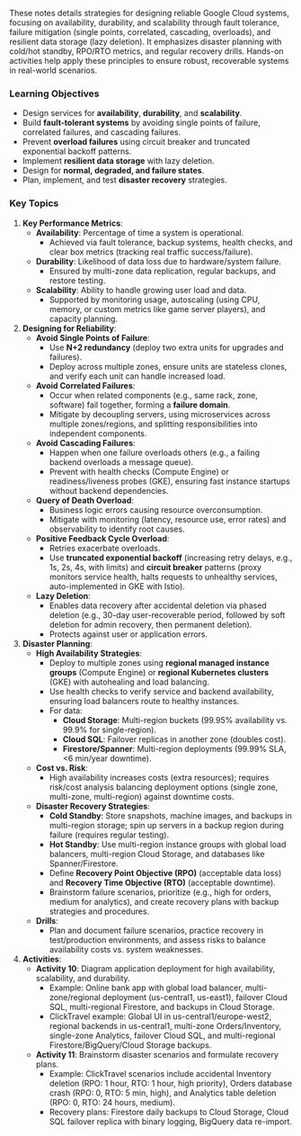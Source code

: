 
These notes details strategies for designing reliable Google Cloud systems, focusing on availability, durability, and scalability through fault tolerance, failure mitigation (single points, correlated, cascading, overloads), and resilient data storage (lazy deletion). It emphasizes disaster planning with cold/hot standby, RPO/RTO metrics, and regular recovery drills. Hands-on activities help apply these principles to ensure robust, recoverable systems in real-world scenarios.

### Learning Objectives

- Design services for **availability**, **durability**, and **scalability**.
- Build **fault-tolerant systems** by avoiding single points of failure, correlated failures, and cascading failures.
- Prevent **overload failures** using circuit breaker and truncated exponential backoff patterns.
- Implement **resilient data storage** with lazy deletion.
- Design for **normal, degraded, and failure states**.
- Plan, implement, and test **disaster recovery** strategies.

### Key Topics

1. **Key Performance Metrics**:
    - **Availability**: Percentage of time a system is operational.
        - Achieved via fault tolerance, backup systems, health checks, and clear box metrics (tracking real traffic success/failure).
    - **Durability**: Likelihood of data loss due to hardware/system failure.
        - Ensured by multi-zone data replication, regular backups, and restore testing.
    - **Scalability**: Ability to handle growing user load and data.
        - Supported by monitoring usage, autoscaling (using CPU, memory, or custom metrics like game server players), and capacity planning.
2. **Designing for Reliability**:
    - **Avoid Single Points of Failure**:
        - Use **N+2 redundancy** (deploy two extra units for upgrades and failures).
        - Deploy across multiple zones, ensure units are stateless clones, and verify each unit can handle increased load.
    - **Avoid Correlated Failures**:
        - Occur when related components (e.g., same rack, zone, software) fail together, forming a **failure domain**.
        - Mitigate by decoupling servers, using microservices across multiple zones/regions, and splitting responsibilities into independent components.
    - **Avoid Cascading Failures**:
        - Happen when one failure overloads others (e.g., a failing backend overloads a message queue).
        - Prevent with health checks (Compute Engine) or readiness/liveness probes (GKE), ensuring fast instance startups without backend dependencies.
    - **Query of Death Overload**:
        - Business logic errors causing resource overconsumption.
        - Mitigate with monitoring (latency, resource use, error rates) and observability to identify root causes.
    - **Positive Feedback Cycle Overload**:
        - Retries exacerbate overloads.
        - Use **truncated exponential backoff** (increasing retry delays, e.g., 1s, 2s, 4s, with limits) and **circuit breaker** patterns (proxy monitors service health, halts requests to unhealthy services, auto-implemented in GKE with Istio).
    - **Lazy Deletion**:
        - Enables data recovery after accidental deletion via phased deletion (e.g., 30-day user-recoverable period, followed by soft deletion for admin recovery, then permanent deletion).
        - Protects against user or application errors.
3. **Disaster Planning**:
    - **High Availability Strategies**:
        - Deploy to multiple zones using **regional managed instance groups** (Compute Engine) or **regional Kubernetes clusters** (GKE) with autohealing and load balancing.
        - Use health checks to verify service and backend availability, ensuring load balancers route to healthy instances.
        - For data:
            - **Cloud Storage**: Multi-region buckets (99.95% availability vs. 99.9% for single-region).
            - **Cloud SQL**: Failover replicas in another zone (doubles cost).
            - **Firestore/Spanner**: Multi-region deployments (99.99% SLA, <6 min/year downtime).
    - **Cost vs. Risk**:
        - High availability increases costs (extra resources); requires risk/cost analysis balancing deployment options (single zone, multi-zone, multi-region) against downtime costs.
    - **Disaster Recovery Strategies**:
        - **Cold Standby**: Store snapshots, machine images, and backups in multi-region storage; spin up servers in a backup region during failure (requires regular testing).
        - **Hot Standby**: Use multi-region instance groups with global load balancers, multi-region Cloud Storage, and databases like Spanner/Firestore.
        - Define **Recovery Point Objective (RPO)** (acceptable data loss) and **Recovery Time Objective (RTO)** (acceptable downtime).
        - Brainstorm failure scenarios, prioritize (e.g., high for orders, medium for analytics), and create recovery plans with backup strategies and procedures.
    - **Drills**:
        - Plan and document failure scenarios, practice recovery in test/production environments, and assess risks to balance availability costs vs. system weaknesses.
4. **Activities**:
    - **Activity 10**: Diagram application deployment for high availability, scalability, and durability.
        - Example: Online bank app with global load balancer, multi-zone/regional deployment (us-central1, us-east1), failover Cloud SQL, multi-regional Firestore, and backups in Cloud Storage.
        - ClickTravel example: Global UI in us-central1/europe-west2, regional backends in us-central1, multi-zone Orders/Inventory, single-zone Analytics, failover Cloud SQL, and multi-regional Firestore/BigQuery/Cloud Storage backups.
    - **Activity 11**: Brainstorm disaster scenarios and formulate recovery plans.
        - Example: ClickTravel scenarios include accidental Inventory deletion (RPO: 1 hour, RTO: 1 hour, high priority), Orders database crash (RPO: 0, RTO: 5 min, high), and Analytics table deletion (RPO: 0, RTO: 24 hours, medium).
        - Recovery plans: Firestore daily backups to Cloud Storage, Cloud SQL failover replica with binary logging, BigQuery data re-import.